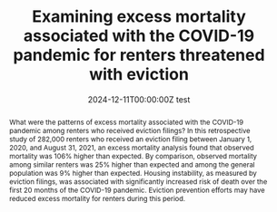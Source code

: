 ---
abstract: What were the patterns of excess mortality associated with the COVID-19 pandemic among renters who received eviction filings? In this retrospective study of 282,000 renters who received an eviction filing between January 1, 2020, and August 31, 2021, an excess mortality analysis found that observed mortality was 106% higher than expected. By comparison, observed mortality among similar renters was 25% higher than expected and among the general population was 9% higher than expected. Housing instability, as measured by eviction filings, was associated with significantly increased risk of death over the first 20 months of the COVID-19 pandemic. Eviction prevention efforts may have reduced excess mortality for renters during this period.
authors:
- admin
- Peter Hepburn
- Carl Gershenson
- Sonya Porter
- Danielle Sandler
- Matthew Desmond
date: "2024-12-11T00:00:00Z test"
doi: ""
featured: false
image:
  focal_point: ""
  preview_only: false
projects: []
publication: '*JAMA*'
publication_short: "*JAMA*"
publication_types:
- "2"
publishDate: "2020-01-09T00:00:00Z"
summary: _Published in **JAMA**._
tags:
title: 'Examining excess mortality associated with the COVID-19 pandemic for renters threatened with eviction'
url_code: ""
url_dataset: ""
url_pdf: "media/Graetz_2024_JAMA.pdf"
url_poster: ""
url_project: ""
url_slides: ""
url_source: ""
url_video: ""
links:
- name: CNN
  url: https://edition.cnn.com/2024/02/20/health/eviction-mortality-risk-covid/index.html
- name: Blog
  url: https://evictionlab.org/eviction-was-a-deadly-risk-during-the-covid-19-pandemic/
---